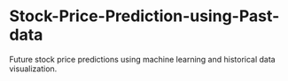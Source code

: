 # Stock-Price-Prediction-using-Past-data
Future stock price predictions using machine learning and historical data visualization.
